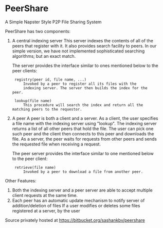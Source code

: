 # PeerShare
A Simple Napster Style P2P File Sharing System

PeerShare has two components:
	
1. A central indexing server
   This server indexes the contents of all of the peers that register with it. 
   It also provides search facility to peers. In our simple version, we have not
   implemented sophisticated searching algorithms; but an exact match.
		
   The server provides the interface similar to ones mentioned below to the peer clients:
		
		registry(peer id, file name, ...) 
			Invoked by a peer to register all its files with the
			indexing server. The server then builds the index for the peer. 

		lookup(file name)
			This procedure will search the index and return all the matching peers to the requestor.
	
2. A peer
   A peer is both a client and a server. 
   As a client, the user specifies a file name with the indexing server using "lookup". 
   The indexing server returns a list of all other peers that hold the file. 
   The user can pick one such peer and the client then connects to this peer and downloads the file. 
   As a server, the peer waits for requests from other peers and sends the requested file when receiving a request.

   The peer server provides the interface similar to one mentioned below to the peer client:
   
		retrieve(file name)
			Invoked by a peer to download a file from another peer. 

			
			
Other Features:

   1. Both the indexing server and a peer server are able to accept multiple client requests 
	  at the same time.
   2. Each peer has an automatic update mechanism to notify server of addition/deletion of files
	  If a user modifies or deletes some files registered at a server, 
	  by the user



Source privately hosted at https://bitbucket.org/sashankbv/peershare